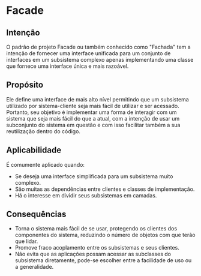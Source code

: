 # Facade

## Intenção

O padrão de projeto Facade ou também conhecido como "Fachada" tem a intenção de fornecer uma interface unificada para um conjunto de interfaces em um subsistema complexo apenas implementando uma classe que fornece uma interface única e mais razoável. 

## Propósito
Ele define uma interface de mais alto nível permitindo que um subsistema utilizado por sistema-cliente seja mais fácil de utilizar e ser acessado. Portanto, seu objetivo é implementar uma forma de interagir com um sistema que seja mais fácil do que a atual, com a intenção de usar um subconjunto do sistema em questão e com isso facilitar também a sua reutilização dentro do código.

## Aplicabilidade
É comumente aplicado quando:
* Se deseja uma interface simplificada para um subsistema muito complexo. 
* São muitas as dependências entre clientes e classes de implementação.
* Há o interesse em dividir seus subsistemas em camadas.

## Consequências
* Torna o sistema mais fácil de se usar, protegendo os clientes dos componentes do sistema, reduzindo o número de objetos com que terão que lidar.
* Promove fraco acoplamento entre os subsistemas e seus clientes.
* Não evita que as aplicações possam acessar as subclasses do subsistema diretamente, pode-se escolher entre a facilidade de uso ou a generalidade.
